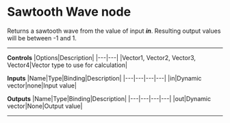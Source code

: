# Sawtooth Wave node
Returns a sawtooth wave from the value of input <b><i>in</i></b>. Resulting output values will be between -1 and 1.
<hr>

**Controls**
|Options|Description|
|---|---|
|Vector1, Vector2, Vector3, Vector4|Vector type to use for calculation|

**Inputs**
|Name|Type|Binding|Description|
|---|---|---|---|
|in|Dynamic vector|none|Input value|
  
**Outputs**
|Name|Type|Binding|Description|
|---|---|---|---|
|out|Dynamic vector|None|Output value|
___